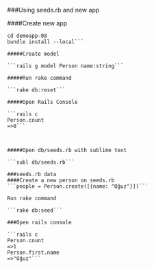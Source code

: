 ###Using seeds.rb and new app 

####Create new app

```rails new demoapp08 -B -T
cd demoapp-08
bundle install --local```

#####Create model 

```rails g model Person name:string```

#####Run rake command 

```rake db:reset```

#####Open Rails Console

```rails c
Person.count
=>0```



#####Open db/seeds.rb with sublime text

```subl db/seeds.rb```

###seeds.rb data 
####Create a new person on seeds.rb
```people = Person.create([{name: "Oğuz"}])```

Run rake command

```rake db:seed```

###Open rails console

```rails c
Person.count
=>1
Person.first.name
=>"Oğuz"```




